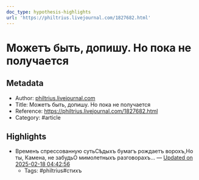 ```yaml
---
doc_type: hypothesis-highlights
url: 'https://philtrius.livejournal.com/1827682.html'
---
```

# Можетъ быть, допишу. Но пока не получается

## Metadata
- Author: [philtrius.livejournal.com]()
- Title: Можетъ быть, допишу. Но пока не получается
- Reference: https://philtrius.livejournal.com/1827682.html
- Category: #article

## Highlights
- Временъ спрессованную сутьСѣдыхъ бумагъ рождаетъ ворохъ,Но ты, Камена, не забудьО мимолетныхъ разговорахъ... — [Updated on 2025-02-18 04:42:56](https://hyp.is/rY69Lu2ZEe-WgOMv2j-cOw/philtrius.livejournal.com/1827682.html)
   - Tags: #philtrius#стихъ
